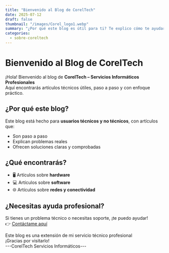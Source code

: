 ```yaml
---
title: "Bienvenido al Blog de CorelTech"
date: 2025-07-12
draft: false
thumbnail: "/images/Corel_logo1.webp"
summary: "¿Por qué este blog es útil para ti? Te explico cómo te ayudará en tu día a día técnico"
categories:
  - sobre-coreltech
---
```


# Bienvenido al Blog de CorelTech

¡Hola! Bienvenido al blog de **CorelTech – Servicios Informáticos Profesionales**  
Aquí encontrarás artículos técnicos útiles, paso a paso y con enfoque práctico.

## ¿Por qué este blog?

Este blog está hecho para **usuarios técnicos y no técnicos**, con artículos que:

- Son paso a paso
- Explican problemas reales
- Ofrecen soluciones claras y comprobadas

## ¿Qué encontrarás?

- 🖥️ Artículos sobre **hardware**
- 💻 Artículos sobre **software**
- 🌐 Artículos sobre **redes y conectividad**

## ¿Necesitas ayuda profesional?

Si tienes un problema técnico o necesitas soporte, ¡te puedo ayudar!  
👉 [Contáctame aquí](/contacto/)

Este blog es una extensión de mi servicio técnico profesional  
¡Gracias por visitarlo!  
---CorelTech Servicios Informáticos---
